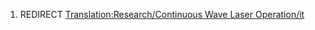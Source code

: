 1.  REDIRECT [Translation:Research/Continuous Wave Laser
    Operation/it](Translation:Research/Continuous_Wave_Laser_Operation/it "wikilink")